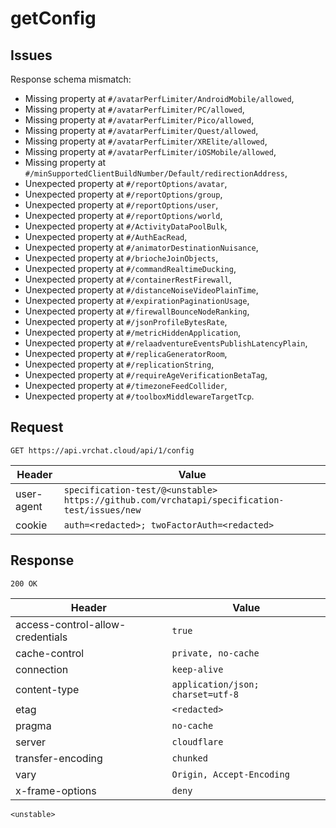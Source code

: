 # getConfig

## Issues
Response schema mismatch:
* Missing property at ``#/avatarPerfLimiter/AndroidMobile/allowed``,
* Missing property at ``#/avatarPerfLimiter/PC/allowed``,
* Missing property at ``#/avatarPerfLimiter/Pico/allowed``,
* Missing property at ``#/avatarPerfLimiter/Quest/allowed``,
* Missing property at ``#/avatarPerfLimiter/XRElite/allowed``,
* Missing property at ``#/avatarPerfLimiter/iOSMobile/allowed``,
* Missing property at ``#/minSupportedClientBuildNumber/Default/redirectionAddress``,
* Unexpected property at ``#/reportOptions/avatar``,
* Unexpected property at ``#/reportOptions/group``,
* Unexpected property at ``#/reportOptions/user``,
* Unexpected property at ``#/reportOptions/world``,
* Unexpected property at ``#/ActivityDataPoolBulk``,
* Unexpected property at ``#/AuthEacRead``,
* Unexpected property at ``#/animatorDestinationNuisance``,
* Unexpected property at ``#/briocheJoinObjects``,
* Unexpected property at ``#/commandRealtimeDucking``,
* Unexpected property at ``#/containerRestFirewall``,
* Unexpected property at ``#/distanceNoiseVideoPlainTime``,
* Unexpected property at ``#/expirationPaginationUsage``,
* Unexpected property at ``#/firewallBounceNodeRanking``,
* Unexpected property at ``#/jsonProfileBytesRate``,
* Unexpected property at ``#/metricHiddenApplication``,
* Unexpected property at ``#/relaadventureEventsPublishLatencyPlain``,
* Unexpected property at ``#/replicaGeneratorRoom``,
* Unexpected property at ``#/replicationString``,
* Unexpected property at ``#/requireAgeVerificationBetaTag``,
* Unexpected property at ``#/timezoneFeedCollider``,
* Unexpected property at ``#/toolboxMiddlewareTargetTcp``.
## Request
`GET https://api.vrchat.cloud/api/1/config`

| Header | Value |
| ------ | ----- |
| user-agent | `specification-test/@<unstable> https://github.com/vrchatapi/specification-test/issues/new` |
| cookie | `auth=<redacted>; twoFactorAuth=<redacted>` |


## Response
`200 OK`

| Header | Value |
| ------ | ----- |
| access-control-allow-credentials | `true` |
| cache-control | `private, no-cache` |
| connection | `keep-alive` |
| content-type | `application/json; charset=utf-8` |
| etag | `<redacted>` |
| pragma | `no-cache` |
| server | `cloudflare` |
| transfer-encoding | `chunked` |
| vary | `Origin, Accept-Encoding` |
| x-frame-options | `deny` |

```jsonc
<unstable>
```
